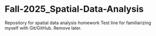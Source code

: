 # Fall-2025_Spatial-Data-Analysis
Repository for spatial data analysis homework
Test line for familiarizing myself with Git/GitHub. Remove later.
